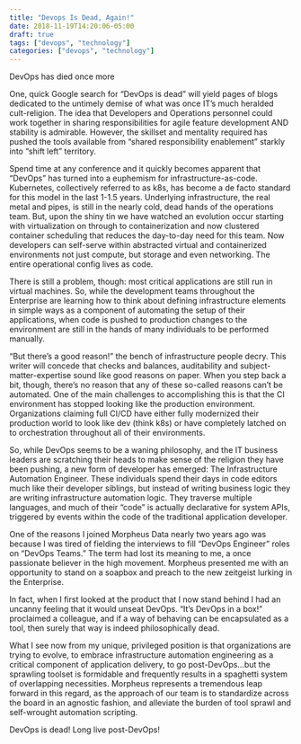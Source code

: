 ```yaml
---
title: "Devops Is Dead, Again!"
date: 2018-11-19T14:20:06-05:00
draft: true
tags: ["devops", "technology"]
categories: ["devops", "technology"]
---
```


DevOps has died once more

One, quick Google search for “DevOps is dead” will yield pages of blogs dedicated to the untimely demise of what was once IT’s much heralded cult-religion.  The idea that Developers and Operations personnel could work together in sharing responsibilities for agile feature development AND stability is admirable.  However, the skillset and mentality required has pushed the tools available from “shared responsibility enablement” starkly into “shift left” territory.

Spend time at any conference and it quickly becomes apparent that “DevOps” has turned into a euphemism for infrastructure-as-code.  Kubernetes, collectively referred to as k8s, has become a de facto standard for this model in the last 1-1.5 years.  Underlying infrastructure, the real metal and pipes, is still in the nearly cold, dead hands of the operations team.  But, upon the shiny tin we have watched an evolution occur starting with virtualization on through to containerization and now clustered container scheduling that reduces the day-to-day need for this team.  Now developers can self-serve within abstracted virtual and containerized environments not just compute, but storage and even networking.  The entire operational config lives as code.

There is still a problem, though: most critical applications are still run in virtual machines.  So, while the development teams throughout the Enterprise are learning how to think about defining infrastructure elements in simple ways as a component of automating the setup of their applications, when code is pushed to production changes to the environment are still in the hands of many individuals to be performed manually.

“But there’s a good reason!” the bench of infrastructure people decry.  This writer will concede that checks and balances, auditability and subject-matter-expertise sound like good reasons on paper.  When you step back a bit, though, there’s no reason that any of these so-called reasons can’t be automated.  One of the main challenges to accomplishing this is that the CI environment has stopped looking like the production environment.  Organizations claiming full CI/CD have either fully modernized their production world to look like dev (think k8s) or have completely latched on to orchestration throughout all of their environments.

So, while DevOps seems to be a waning philosophy, and the IT business leaders are scratching their heads to make sense of the religion they have been pushing, a new form of developer has emerged: The Infrastructure Automation Engineer.  These individuals spend their days in code editors much like their developer siblings, but instead of writing business logic they are writing infrastructure automation logic.  They traverse multiple languages, and much of their “code” is actually declarative for system APIs, triggered by events within the code of the traditional application developer.

One of the reasons I joined Morpheus Data nearly two years ago was because I was tired of fielding the interviews to fill “DevOps Engineer” roles on “DevOps Teams.”  The term had lost its meaning to me, a once passionate believer in the high movement.  Morpheus presented me with an opportunity to stand on a soapbox and preach to the new zeitgeist lurking in the Enterprise.

In fact, when I first looked at the product that I now stand behind I had an uncanny feeling that it would unseat DevOps.  “It’s DevOps in a box!” proclaimed a colleague, and if a way of behaving can be encapsulated as a tool, then surely that way is indeed philosophically dead.

What I see now from my unique, privileged position is that organizations are trying to evolve, to embrace infrastructure automation engineering as a critical component of application delivery, to go post-DevOps…but the sprawling toolset is formidable and frequently results in a spaghetti system of overlapping necessities.  Morpheus represents a tremendous leap forward in this regard, as the approach of our team is to standardize across the board in an agnostic fashion, and alleviate the burden of tool sprawl and self-wrought automation scripting.

DevOps is dead!  Long live post-DevOps!